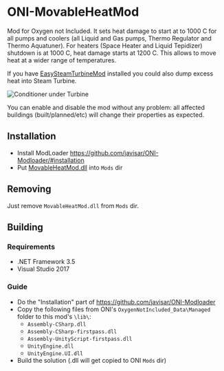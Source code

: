 # ONI-MovableHeatMod
Mod for Oxygen not Included.
It sets heat damage to start at to 1000 C for all pumps and coolers (all Liquid and Gas pumps, Thermo Regulator and Thermo Aquatuner). For heaters (Space Heater and Liquid Tepidizer) shutdown is at 1000 C, heat damage starts at 1200 C.
This allows to move heat at a wider range of temperatures.

If you have [EasySteamTurbineMod](https://github.com/nicktime/ONI-EasySteamTurbineMod) installed
you could also dump excess heat into Steam Turbine.

![Conditioner under Turbine](https://github.com/nicktime/ONI-MovableHeatMod/raw/master/doc/conditioner_under_turbine.png "Conditioner under Turbine")

You can enable and disable the mod without any problem: all affected buildings (built/planned/etc) will change their properties as expected.

Installation
------------
* Install ModLoader https://github.com/javisar/ONI-Modloader/#installation
* Put [MovableHeatMod.dll](https://github.com/nicktime/ONI-MovableHeatMod/releases/latest) into `Mods` dir

Removing
--------
Just remove `MovableHeatMod.dll` from `Mods` dir.

Building
--------
### Requirements
* .NET Framework 3.5
* Visual Studio 2017

### Guide
* Do the "Installation" part of https://github.com/javisar/ONI-Modloader
* Copy the following files from ONI's `OxygenNotIncluded_Data\Managed` folder to this mod's `\lib\`:
   * `Assembly-CSharp.dll`
   * `Assembly-CSharp-firstpass.dll`
   * `Assembly-UnityScript-firstpass.dll`
   * `UnityEngine.dll`
   * `UnityEngine.UI.dll`
* Build the solution (.dll will get copied to ONI `Mods` dir)
